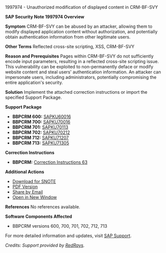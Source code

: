 1997974 - Unauthorized modification of displayed content in CRM-BF-SVY

**SAP Security Note 1997974 Overview**

**Symptom**
CRM-BF-SVY can be abused by an attacker, allowing them to modify displayed application content without authorization, and potentially obtain authentication information from other legitimate users.

**Other Terms**
Reflected cross-site scripting, XSS, CRM-BF-SVY

**Reason and Prerequisites**
Pages within CRM-BF-SVY do not sufficiently encode input parameters, resulting in a reflected cross-site scripting issue. This vulnerability can be exploited to non-permanently deface or modify website content and steal users' authentication information. An attacker can impersonate users, including administrators, potentially compromising the entire application's security.

**Solution**
Implement the attached correction instructions or import the specified Support Package.

**Support Package**
- **BBPCRM 600:** [SAPKU60016](https://me.sap.com/supportpackage/SAPKU60016)
- **BBPCRM 700:** [SAPKU70016](https://me.sap.com/supportpackage/SAPKU70016)
- **BBPCRM 701:** [SAPKU70113](https://me.sap.com/supportpackage/SAPKU70113)
- **BBPCRM 702:** [SAPKU70212](https://me.sap.com/supportpackage/SAPKU70212)
- **BBPCRM 712:** [SAPKU71207](https://me.sap.com/supportpackage/SAPKU71207)
- **BBPCRM 713:** [SAPKU71305](https://me.sap.com/supportpackage/SAPKU71305)

**Correction Instructions**
- **BBPCRM:** [Correction Instructions 63](https://me.sap.com/corrins/0001997974/63)

**Additional Actions**
- [Download for SNOTE](https://notesdownloads.sap.com/note/0040000011793882017)
- [PDF Version](https://userapps.support.sap.com/sap/support/sfm/notes/print/0001997974?language=en-US&token=DD696B0A573A7DFF706F5A054061776D)
- [Share by Email](https://me.sap.com/)
- [Open in New Window](https://me.sap.com/)

**References**
No references available.

**Software Components Affected**
- BBPCRM versions 600, 700, 701, 702, 712, 713

For more detailed information and updates, visit [SAP Support](https://me.sap.com/).

*Credits: Support provided by [RedRays](https://redrays.io).*
